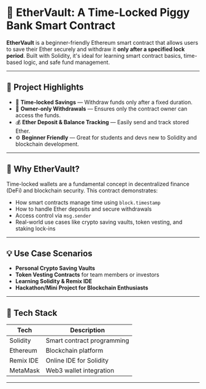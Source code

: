 # 🏦 EtherVault: A Time-Locked Piggy Bank Smart Contract

**EtherVault** is a beginner-friendly Ethereum smart contract that allows users to save their Ether securely and withdraw it **only after a specified lock period**. Built with Solidity, it's ideal for learning smart contract basics, time-based logic, and safe fund management.

---

## 🌟 Project Highlights

- 🔐 **Time-locked Savings** — Withdraw funds only after a fixed duration.
- 👤 **Owner-only Withdrawals** — Ensures only the contract owner can access the funds.
- 💰 **Ether Deposit & Balance Tracking** — Easily send and track stored Ether.
- ⚙️ **Beginner Friendly** — Great for students and devs new to Solidity and blockchain development.

---

## 📌 Why EtherVault?

Time-locked wallets are a fundamental concept in decentralized finance (DeFi) and blockchain security. This contract demonstrates:
- How smart contracts manage time using `block.timestamp`
- How to handle Ether deposits and secure withdrawals
- Access control via `msg.sender`
- Real-world use cases like crypto saving vaults, token vesting, and staking lock-ins

---

## 💡 Use Case Scenarios

- **Personal Crypto Saving Vaults**
- **Token Vesting Contracts** for team members or investors
- **Learning Solidity & Remix IDE**
- **Hackathon/Mini Project for Blockchain Enthusiasts**

---

## 🔧 Tech Stack

| Tech        | Description                |
|-------------|----------------------------|
| Solidity    | Smart contract programming |
| Ethereum    | Blockchain platform        |
| Remix IDE   | Online IDE for Solidity    |
| MetaMask    | Web3 wallet integration    |

---

